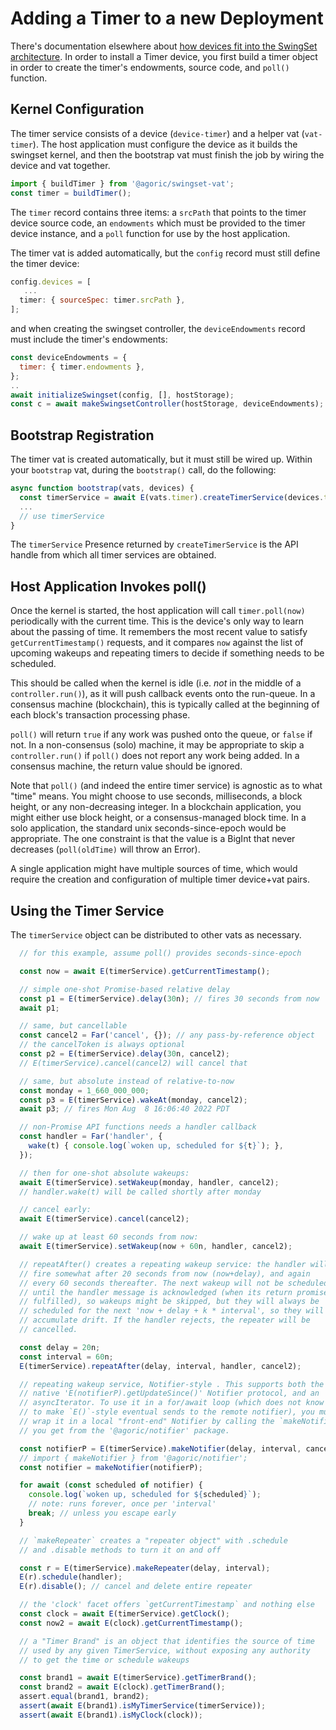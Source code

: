 # Adding a Timer to a new Deployment

There's documentation elsewhere about [how devices fit into the SwingSet
architecture](devices.md). In order to install a Timer device, you first build
a timer object in order to create the timer's endowments, source code, and
`poll()` function.

## Kernel Configuration

The timer service consists of a device (`device-timer`) and a helper vat (`vat-timer`). The host application must configure the device as it builds the swingset kernel, and then the bootstrap vat must finish the job by wiring the device and vat together.

```js
import { buildTimer } from '@agoric/swingset-vat';
const timer = buildTimer();
```

The `timer` record contains three items: a `srcPath` that points to the timer device source code, an `endowments` which must be provided to the timer device instance, and a `poll` function for use by the host application.

The timer vat is added automatically, but the `config` record must still define the timer device:

```js
config.devices = [
   ...
  timer: { sourceSpec: timer.srcPath },
];
```

and when creating the swingset controller, the `deviceEndowments` record must include the timer's endowments:

```js
const deviceEndowments = {
  timer: { timer.endowments },
};
..
await initializeSwingset(config, [], hostStorage);
const c = await makeSwingsetController(hostStorage, deviceEndowments);
```

## Bootstrap Registration

The timer vat is created automatically, but it must still be wired up. Within your `bootstrap` vat, during the `bootstrap()` call, do the following:

```js
async function bootstrap(vats, devices) {
  const timerService = await E(vats.timer).createTimerService(devices.timer);
  ...
  // use timerService
}
```

The `timerService` Presence returned by `createTimerService` is the API handle from which all timer services are obtained.

## Host Application Invokes poll()

Once the kernel is started, the host application will call `timer.poll(now)` periodically with the current time. This is the device's only way to learn about the passing of time. It remembers the most recent value to satisfy `getCurrentTimestamp()` requests, and it compares `now` against the list of upcoming wakeups and repeating timers to decide if something needs to be scheduled.

This should be called when the kernel is idle (i.e. *not* in the middle of a `controller.run()`), as it will push callback events onto the run-queue. In a consensus machine (blockchain), this is typically called at the beginning of each block's transaction processing phase.

`poll()` will return `true` if any work was pushed onto the queue, or `false` if not. In a non-consensus (solo)  machine, it may be appropriate to skip a `controller.run()` if `poll()` does not report any work being added. In a consensus machine, the return value should be ignored.

Note that `poll()` (and indeed the entire timer service) is agnostic as to what "time" means. You might choose to use seconds, milliseconds, a block height, or any non-decreasing integer. In a blockchain application, you might either use block height, or a consensus-managed block time. In a solo application, the standard unix seconds-since-epoch would be appropriate. The one constraint is that the value is a BigInt that never decreases (`poll(oldTime)` will throw an Error).

A single application might have multiple sources of time, which would require the creation and configuration of multiple timer device+vat pairs.

## Using the Timer Service

The `timerService` object can be distributed to other vats as necessary.

```js
  // for this example, assume poll() provides seconds-since-epoch

  const now = await E(timerService).getCurrentTimestamp();

  // simple one-shot Promise-based relative delay
  const p1 = E(timerService).delay(30n); // fires 30 seconds from now
  await p1;

  // same, but cancellable
  const cancel2 = Far('cancel', {}); // any pass-by-reference object
  // the cancelToken is always optional
  const p2 = E(timerService).delay(30n, cancel2);
  // E(timerService).cancel(cancel2) will cancel that

  // same, but absolute instead of relative-to-now
  const monday = 1_660_000_000;
  const p3 = E(timerService).wakeAt(monday, cancel2);
  await p3; // fires Mon Aug  8 16:06:40 2022 PDT

  // non-Promise API functions needs a handler callback
  const handler = Far('handler', {
    wake(t) { console.log(`woken up, scheduled for ${t}`); },
  });

  // then for one-shot absolute wakeups:
  await E(timerService).setWakeup(monday, handler, cancel2);
  // handler.wake(t) will be called shortly after monday

  // cancel early:
  await E(timerService).cancel(cancel2);

  // wake up at least 60 seconds from now:
  await E(timerService).setWakeup(now + 60n, handler, cancel2);

  // repeatAfter() creates a repeating wakeup service: the handler will
  // fire somewhat after 20 seconds from now (now+delay), and again
  // every 60 seconds thereafter. The next wakeup will not be scheduled
  // until the handler message is acknowledged (when its return promise is
  // fulfilled), so wakeups might be skipped, but they will always be
  // scheduled for the next 'now + delay + k * interval', so they will not
  // accumulate drift. If the handler rejects, the repeater will be
  // cancelled.

  const delay = 20n;
  const interval = 60n;
  E(timerService).repeatAfter(delay, interval, handler, cancel2);

  // repeating wakeup service, Notifier-style . This supports both the
  // native 'E(notifierP).getUpdateSince()' Notifier protocol, and an
  // asyncIterator. To use it in a for/await loop (which does not know how
  // to make `E()`-style eventual sends to the remote notifier), you must
  // wrap it in a local "front-end" Notifier by calling the `makeNotifier()`
  // you get from the '@agoric/notifier' package.

  const notifierP = E(timerService).makeNotifier(delay, interval, cancel2);
  // import { makeNotifier } from '@agoric/notifier';
  const notifier = makeNotifier(notifierP);

  for await (const scheduled of notifier) {
    console.log(`woken up, scheduled for ${scheduled}`);
    // note: runs forever, once per 'interval'
    break; // unless you escape early
  }

  // `makeRepeater` creates a "repeater object" with .schedule
  // and .disable methods to turn it on and off

  const r = E(timerService).makeRepeater(delay, interval);
  E(r).schedule(handler);
  E(r).disable(); // cancel and delete entire repeater

  // the 'clock' facet offers `getCurrentTimestamp` and nothing else
  const clock = await E(timerService).getClock();
  const now2 = await E(clock).getCurrentTimestamp();

  // a "Timer Brand" is an object that identifies the source of time
  // used by any given TimerService, without exposing any authority
  // to get the time or schedule wakeups

  const brand1 = await E(timerService).getTimerBrand();
  const brand2 = await E(clock).getTimerBrand();
  assert.equal(brand1, brand2);
  assert(await E(brand1).isMyTimerService(timerService));
  assert(await E(brand1).isMyClock(clock));
```
